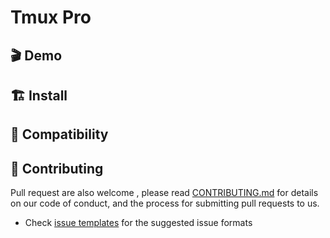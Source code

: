 # Tmux Pro

## :clapper: Demo

## :building_construction: Install

## :wrench: Compatibility

## :rocket: Contributing

Pull request are also welcome , please read  [CONTRIBUTING.md](/CONTRIBUTING.md)  for details on our code of conduct, and the process for submitting pull requests to us.
    
-   Check  [issue templates](https://github.com/arielroque/tmux-pro/issues)  for the suggested issue formats
